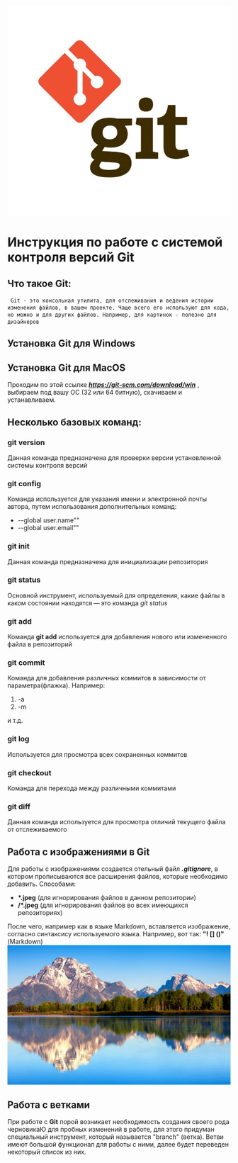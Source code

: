 ![Логотип Git](logo.jpeg)
# Инструкция по работе с системой контроля версий Git

## Что такое Git:

     Git - это консольная утилита, для отслеживания и ведения истории изменения файлов, в вашем проекте. Чаще всего его используют для кода, но можно и для других файлов. Например, для картинок - полезно для дизайнеров

## Установка Git для Windows
## Установка Git для MacOS

 Проходим по этой ссылке ***https://git-scm.com/download/win*** , выбираем под вашу ОС (32 или 64 битную), скачиваем и устанавливаем.

## Несколько базовых команд:

### **git version**

Данная команда  предназначена для проверки версии установленной системы контроля версий

### **git config**

 Команда используется для указания имени и электронной почты автора, путем использования дополнительных команд:
* --global user.name""
* --global user.email""

### **git init**

Данная команда предназначена для инициализации репозитория

### **git status**

Основной инструмент, используемый для определения, какие файлы в каком состоянии
находятся — это команда *git status*

### **git add**

Команда __git add__ используется для добавления нового или измененного файла в репозиторий

### **git commit**

Команда для добавления различных коммитов в зависимости от параметра(флажка). Например:
1. -a
2. -m

и т.д.

### **git log**

Используется для просмотра всех сохраненных коммитов

### **git checkout**

Команда для перехода между различными коммитами

### **git diff**

Данная команда используется для просмотра отличий текущего файла от отслеживаемого

## **Работа с изображениями в Git**

Для работы с изображениями создается отельный файл **_.gitignore_**, в котором прописываются все расширения файлов, которые необходимо добавить. Способами:
* __*.jpeg__ (для игнорирования файлов в данном репозитории)
* __/*.jpeg__ (для игнорирования файлов во всех имеющихся репозиториях)

После чего, например как в языке Markdown, вставляется изображение, согласно синтаксису используемого языка. Например, вот так: **"! [] ()"** (Markdown)
![пример изображения](image1.png)


## Работа с ветками

При работе с **Git** порой возникает необходимость создания своего рода черновикаЮ для пробных изменений в работе, для этого придуман специальный инструмент, который называется "branch" (ветка). Ветви имеют большой функционал для работы с ними, далее будет переведен некоторый список из них.